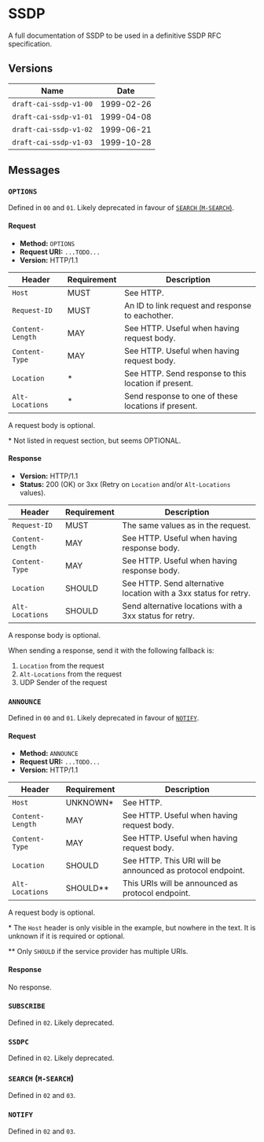 # SSDP

A full documentation of SSDP to be used in a definitive SSDP RFC specification.

## Versions

| Name | Date |
| - | - |
| `draft-cai-ssdp-v1-00` | 1999-02-26 |
| `draft-cai-ssdp-v1-01` | 1999-04-08 |
| `draft-cai-ssdp-v1-02` | 1999-06-21 |
| `draft-cai-ssdp-v1-03` | 1999-10-28 |

## Messages

### `OPTIONS`

Defined in `00` and `01`. Likely deprecated in favour of [`SEARCH` (`M-SEARCH`)](#search-m-search).

#### Request

 - **Method:** `OPTIONS`
 - **Request URI:** `...TODO...`
 - **Version:** HTTP/1.1

| Header | Requirement | Description |
| - | - | - |
| `Host` | MUST | See HTTP. |
| `Request-ID` | MUST | An ID to link request and response to eachother. |
| `Content-Length` | MAY | See HTTP. Useful when having request body. |
| `Content-Type` | MAY | See HTTP. Useful when having request body. |
| `Location` | \* | See HTTP. Send response to this location if present. |
| `Alt-Locations` | \* | Send response to one of these locations if present. |

A request body is optional.

\* Not listed in request section, but seems OPTIONAL.

#### Response

 - **Version:** HTTP/1.1
 - **Status:** 200 (OK) or 3xx (Retry on `Location` and/or `Alt-Locations` values).

| Header | Requirement | Description |
| - | - | - |
| `Request-ID` | MUST | The same values as in the request. |
| `Content-Length` | MAY | See HTTP. Useful when having response body. |
| `Content-Type` | MAY | See HTTP. Useful when having response body. |
| `Location` | SHOULD | See HTTP. Send alternative location with a 3xx status for retry. |
| `Alt-Locations` | SHOULD | Send alternative locations with a 3xx status for retry. |

A response body is optional.

When sending a response, send it with the following fallback is:
 1. `Location` from the request
 2. `Alt-Locations` from the request
 3. UDP Sender of the request

### `ANNOUNCE`

Defined in `00` and `01`. Likely deprecated in favour of [`NOTIFY`](#notify).

#### Request

 - **Method:** `ANNOUNCE`
 - **Request URI:** `...TODO...`
 - **Version:** HTTP/1.1

| Header | Requirement | Description |
| - | - | - |
| `Host` | UNKNOWN\* | See HTTP. |
| `Content-Length` | MAY | See HTTP. Useful when having request body. |
| `Content-Type` | MAY | See HTTP. Useful when having request body. |
| `Location` | SHOULD | See HTTP. This URI will be announced as protocol endpoint. |
| `Alt-Locations` | SHOULD\*\* | This URIs will be announced as protocol endpoint. |

A request body is optional.

\* The `Host` header is only visible in the example, but nowhere in the text. It is unknown if it is required or optional.

\*\* Only `SHOULD` if the service provider has multiple URIs.

#### Response

No response.

### `SUBSCRIBE`

Defined in `02`. Likely deprecated.

### `SSDPC`

Defined in `02`. Likely deprecated.

### `SEARCH` (`M-SEARCH`)

Defined in `02` and `03`.

### `NOTIFY`

Defined in `02` and `03`.
